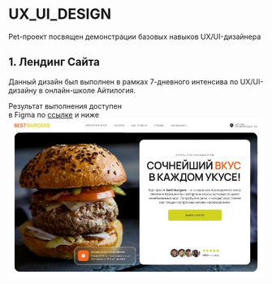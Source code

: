 # UX_UI_DESIGN
Pet-проект посвящен демонстрации базовых навыков UX/UI-дизайнера

## 1. Лендинг Сайта 
Данный дизайн был выполнен в рамках 7-дневного интенсива по UX/UI-дизайну в онлайн-школе Айтилогия.

Результат выполнения доступен  
в Figma по [ссылке](https://www.figma.com/design/DESb6rf1qGARfKjjkvu5db/%D0%9B%D0%B5%D0%BD%D0%B4%D0%B8%D0%BD%D0%B3-%D0%A1%D0%B0%D0%B9%D1%82%D0%B0?m=auto&t=KRfQacv8aD6hRfSo-1) 
и ниже ![](https://github.com/VlaStitle1998/UX_UI_DESIGN/blob/main/IMG_20250516_114224.jpg) 
